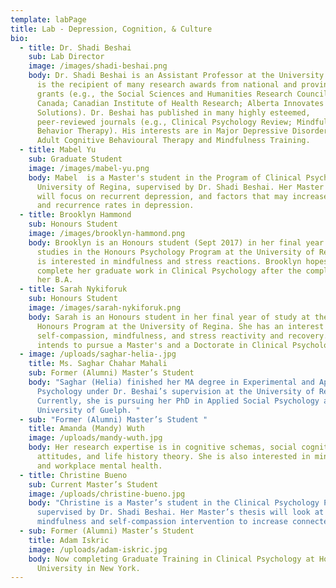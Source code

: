 ```yaml
---
template: labPage
title: Lab - Depression, Cognition, & Culture
bio:
  - title: Dr. Shadi Beshai
    sub: Lab Director
    image: /images/shadi-beshai.png
    body: Dr. Shadi Beshai is an Assistant Professor at the University of Regina. He
      is the recipient of many research awards from national and provincial
      grants (e.g., the Social Sciences and Humanities Research Council of
      Canada; Canadian Institute of Health Research; Alberta Innovates Health
      Solutions). Dr. Beshai has published in many highly esteemed,
      peer-reviewed journals (e.g., Clinical Psychology Review; Mindfulness;
      Behavior Therapy). His interests are in Major Depressive Disorder and
      Adult Cognitive Behavioural Therapy and Mindfulness Training.
  - title: Mabel Yu
    sub: Graduate Student
    image: /images/mabel-yu.png
    body: Mabel  is a Master's student in the Program of Clinical Psychology,
      University of Regina, supervised by Dr. Shadi Beshai. Her Master's thesis
      will focus on recurrent depression, and factors that may increase relapse
      and recurrence rates in depression.
  - title: Brooklyn Hammond
    sub: Honours Student
    image: /images/brooklyn-hammond.png
    body: Brooklyn is an Honours student (Sept 2017) in her final year of her
      studies in the Honours Psychology Program at the University of Regina. She
      is interested in mindfulness and stress reactions. Brooklyn hopes to
      complete her graduate work in Clinical Psychology after the completion of
      her B.A.
  - title: Sarah Nykiforuk
    sub: Honours Student
    image: /images/sarah-nykiforuk.png
    body: Sarah is an Honours student in her final year of study at the Psychology
      Honours Program at the University of Regina. She has an interest in
      self-compassion, mindfulness, and stress reactivity and recovery. Sarah
      intends to pursue a Master's and a Doctorate in Clinical Psychology.
  - image: /uploads/saghar-helia-.jpg
    title: Ms. Saghar Chahar Mahali
    sub: Former (Alumni) Master’s Student
    body: "Saghar (Helia) finished her MA degree in Experimental and Applied
      Psychology under Dr. Beshai’s supervision at the University of Regina.
      Currently, she is pursuing her PhD in Applied Social Psychology at the
      University of Guelph. "
  - sub: "Former (Alumni) Master’s Student "
    title: Amanda (Mandy) Wuth
    image: /uploads/mandy-wuth.jpg
    body: Her research expertise is in cognitive schemas, social cognitions, risk
      attitudes, and life history theory. She is also interested in mindfulness
      and workplace mental health.
  - title: Christine Bueno
    sub: Current Master’s Student
    image: /uploads/christine-bueno.jpg
    body: "Christine is a Master’s student in the Clinical Psychology Program,
      supervised by Dr. Shadi Beshai. Her Master’s thesis will look at an online
      mindfulness and self-compassion intervention to increase connectedness. "
  - sub: Former (Alumni) Master’s Student
    title: Adam Iskric
    image: /uploads/adam-iskric.jpg
    body: Now completing Graduate Training in Clinical Psychology at Hofstra
      University in New York.
---
```

